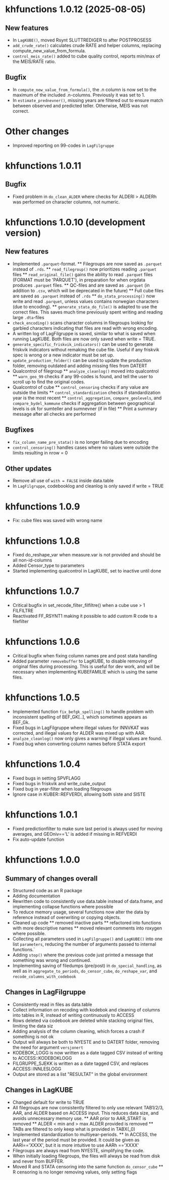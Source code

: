 # khfunctions 1.0.12 (2025-08-05)

## New features
* In `LagKUBE()`, moved Rsynt SLUTTREDIGER to after POSTPROSESS
* `add_crude_rate()` calculates crude RATE and helper columns, replacing compute_new_value_from_formula. 
* `control_meis_rate()` added to cube quality control, reports min/max of the MEIS/RATE ratio.

## Bugfix
* In `compute_new_value_from_formula()`, the .n column is now set to the maximum of the included .n-columns. Previously it was set to 1. 
* In `estimate_prednevner()`, missing years are filtered out to ensure match between observed and predicted teller. Otherwise, MEIS was not correct.

# Other changes
* Improved reporting on 99-codes in `LagFilgruppe`

# khfunctions 1.0.11

## Bugfix
* Fixed problem in `do_clean_ALDER` where checks for ALDERl > ALDERh was performed on character columns, not numeric.

# khfunctions 1.0.10 (development version)

## New features
* Implemented `.parquet`-format. 
** Filegroups are now saved as `.parquet` instead of `.rds`.
** `read_filegroup()` now prioritizes reading `.parquet` files
** `read_original_file()` gains the ability to read `.parquet` files (FORMAT must be 'PARQUET'), in preparation for when orgdata produces `.parquet` files.
** QC-files and are saved as `.parquet` (in addition to `.csv`, which will be deprecated in the future)
** Full cube files are saved as `.parquet` instead of `.rds`
** `do_stata_processing()` now write and read `.parquet`, unless values contains norwegian characters (due to encoding).
** `generate_stata_do_file()` is adapted to use the correct files. This saves much time previously spent writing and reading large `.dta`-files
* `check_encoding()` scans character columns in filegroups looking for garbled characters indicating that files are read with wrong encoding.
* A written log of LagFilgruppe is saved, similar to what is saved when running LagKUBE. Both files are now only saved when write = TRUE. 
* `generate_specific_friskvik_indicators()` can be used to generate friskvik indicators without remaking the cube file. Useful if any friskvik spec is wrong or a new indicator must be set up. 
* `update_production_folder()` can be used to update the production folder, removing outdated and adding missing files from DATERT
* Qualcontrol of filegroup
** `analyze_cleanlog()` moved into qualcontrol
** `warn_geo_99` checks if any 99-codes is found, and tell the user to scroll up to find the original codes. 
* Qualcontrol of cube 
** `control_censoring` checks if any value are outside the limits
** `control_standardization` checks if standardization year is the most recent
** `control_aggregation`, `compare_geolevels`, and `compare_bydel_kommune` checks if aggregation between geographical levels is ok for sumteller and sumnevner (if in file)
** Print a summary message after all checks are performed

## Bugfixes
* `fix_column_name_pre_stata()` is no longer failing due to encoding
* `control_censoring()` handles cases where no values were outside the limits resulting in nrow = 0

## Other updates
* Remove all use of `with = FALSE` inside data.table
* In `LagFilgruppe`, codebooklog and cleanlog is only saved if write = TRUE

# khfunctions 1.0.9
* Fix: cube files was saved with wrong name

# khfunctions 1.0.8

* Fixed do_reshape_var when measure.var is not provided and should be all non-id-columns
* Added Censor_type to parameters
* Started implementing qualcontrol in LagKUBE, set to inactive until done

# khfunctions 1.0.7
* Critical bugfix in set_recode_filter_filfiltre() when a cube use > 1 FILFILTRE
* Reactivated FF_RSYNT1 making it possible to add custom R code to a filefilter

# khfunctions 1.0.6
* Critical bugfix when fixing column names pre and post stata handling
* Added parameter `removebuffer` to LagKUBE, to disable removing of original files during processing. This is useful for dev work, and will be necessary when implementing KUBEFAMILIE which is using the same files.

# khfunctions 1.0.5
* Implemented function `fix_befgk_spelling()` to handle problem with inconsistent spelling of BEF_GK[..], which sometimes appears as BEF_Gk.
* Fixed bugs in LagFilgruppe where illegal values for INNVKAT was corrected, and illegal values for ALDER was mixed up with AAR. 
* `analyze_cleanlog()` now only gives a warning if illegal values are found. 
* Fixed bug when converting column names before STATA export

# khfunctions 1.0.4
* Fixed bugs in setting SPVFLAGG
* Fixed bugs in friskvik and write_cube_output
* Fixed bug in year-filter when loading filegroups 
* Ignore case in KUBER::REFVERDI, allowing both siste and SISTE

# khfunctions 1.0.1
* Fixed predictionfilter to make sure last period is always used for moving averages, and GEOniv=='L' is added if missing in REFVERDI
* Fix auto-update function

# khfunctions 1.0.0

## Summary of changes overall

* Structured code as an R package
* Adding documentation
* Rewritten code to consistently use data.table instead of data.frame, and implementing collapse functions where possible
* To reduce memory usage, several functions now alter the data by reference instead of overwriting or copying objects.
* Cleaned up code
** removed inactive parts
** refactored into functions with more descriptive names
** moved relevant comments into roxygen where possible. 
* Collecting all parameters used in `LagFilgruppe()` and `LagKUBE()` into one list `parameters`, reducing the number of arguments passed to internal functions.`
* Adding `stop()` where the previous code just printed a message that something was wrong and continued. 
* Implementing saving of filedumps (pre/post) in `do_special_handling`, as well as in `aggregate_to_periods`, `do_censor_cube`, `do_reshape_var`, and `recode_columns_with_codebook`

## Changes in LagFilgruppe

* Consistently read in files as data.table
* Collect information on recoding with kodebok and cleaning of columns into tables in R, instead of writing continuously to ACCESS
* Rows deleted via codebook are deleted while stacking original files, limiting the data siz
* Adding analysis of the column cleaning, which forces a crash if something is not ok
* Output will always be both to NYESTE and to DATERT folder, removing the need for argument `versjonert`
* KODEBOK_LOGG is now written as a date tagged CSV instead of writing to ACCESS::KODEBOKLOGG
* FILGRUPPE_SJEKK is written as a date tagged CSV, and replaces ACCESS::INNLESLOGG
* Output are stored as a list "RESULTAT" in the global environment 

## Changes in LagKUBE
* Changed default for write to TRUE
* All filegroups are now consistently filtered to only use relevant TAB1/2/3, AAR, and ALDER based on ACCESS input. This reduces data size, and avoids unnecessary memory use. 
** AAR prior to AAR_START is removed
** ALDER < min and > max ALDER provided is removed
** TABs are filtered to only keep what is provided in TABX(_0)
* Implemented standardization to multiyear-periods. 
** In ACCESS, the last year of the period must be provided. It could be given as AARl=='XXXX', but it is more intuitive to use AARh =='XXXX'
* Filegroups are always read from NYESTE, simplifying the code. 
* When initially loading filegroups, the files will always be read from disk and never from BUFFER. 
* Moved R and STATA censoring into the same function `do_censor_cube`
** R censoring is no longer removing values, only setting flags
